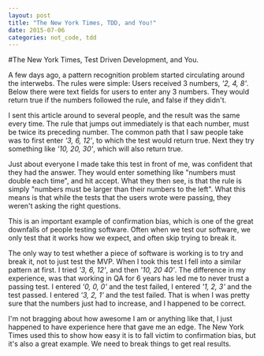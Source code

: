 ```yaml
---
layout: post
title: "The New York Times, TDD, and You!"
date: 2015-07-06
categories: not_code, tdd
---
```


#The New York Times, Test Driven Development, and You.

A few days ago, a pattern recognition problem started circulating around the interwebs. The rules were simple: Users received 3 numbers, _'2, 4, 8'_. Below there were text fields for users to enter any 3 numbers. They would return true if the numbers followed the rule, and false if they didn't.

I sent this article around to several people, and the result was the same every time. The rule that jumps out immediately is that each number, must be twice its preceding number. The common path that I saw people take was to first enter _'3, 6, 12'_, to which the test would return true. Next they try something like _'10, 20, 30'_, which will also return true.

Just about everyone I made take this test in front of me, was confident that they had the answer. They would enter something like "numbers must double each time", and hit accept. What they then see, is that the rule is simply "numbers must be larger than their numbers to the left". What this means is that while the tests that the users wrote were passing, they weren't asking the right questions.

This is an important example of confirmation bias, which is one of the great downfalls of people testing software. Often when we test our software, we only test that it works how we expect, and often skip trying to break it.

The only way to test whether a piece of software is working is to try and break it, not to just test the MVP. When I took this test I fell into a similar pattern at first. I tried _'3, 6, 12'_, and then _'10, 20 40'_. The difference in my experience, was that working in QA for 6 years has led me to never trust a passing test. I entered _'0, 0, 0'_ and the test failed, I entered _'1, 2, 3'_ and the test passed. I entered _'3, 2, 1'_ and the test failed. That is when I was pretty sure that the numbers just had to increase, and I happened to be correct.

I'm not bragging about how awesome I am or anything like that, I just happened to have experience here that gave me an edge.  The New York Times used this to show how easy it is to fall victim to confirmation bias, but it's also a great example. We need to break things to get real results.
